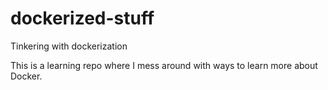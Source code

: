 # dockerized-stuff
Tinkering with dockerization

This is a learning repo where I mess around with ways to learn more about Docker.
